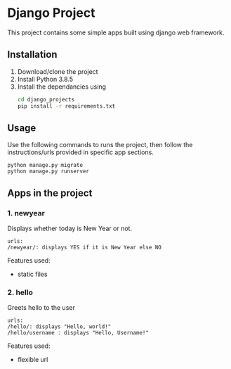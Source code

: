 # Django Project
This project contains some simple apps built using django web framework.

## Installation
1. Download/clone the project
2. Install Python 3.8.5
3.  Install the dependancies using
    ```bash
    cd django_projects
    pip install -r requirements.txt
    ```
## Usage
Use the following commands to runs the project, then follow the instructions/urls provided in specific app sections.
```
python manage.py migrate
python manage.py runserver
```
## Apps in the project
### 1. newyear
Displays whether today is New Year or not.
```
urls:
/newyear/: displays YES if it is New Year else NO
```
Features used:
- static files
### 2. hello
Greets hello to the user
```
urls:
/hello/: displays "Hello, world!"
/hello/username : displays "Hello, Username!"
```
Features used:
- flexible url